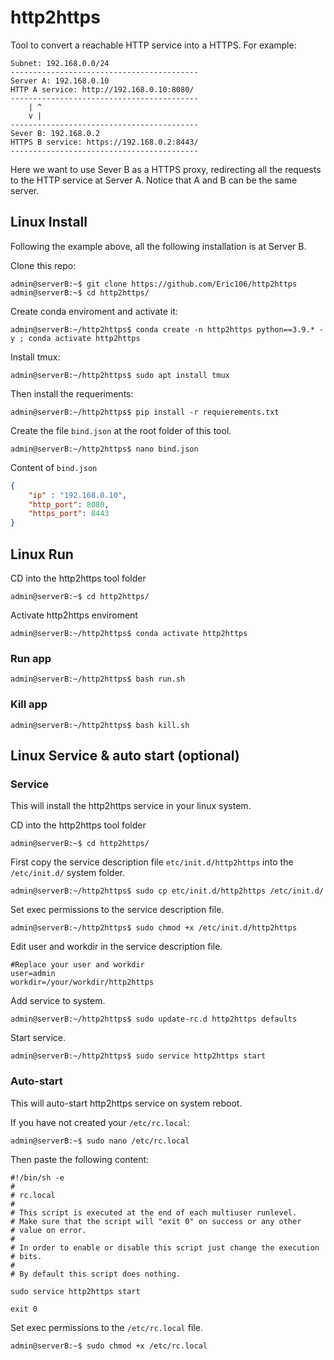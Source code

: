 # http2https
Tool to convert a reachable HTTP service into a HTTPS. For example: 
```console 
Subnet: 192.168.0.0/24
------------------------------------------
Server A: 192.168.0.10
HTTP A service: http://192.168.0.10:8080/
------------------------------------------
    | ^
    v |
------------------------------------------
Sever B: 192.168.0.2
HTTPS B service: https://192.168.0.2:8443/
------------------------------------------
```
Here we want to use Sever B as a HTTPS proxy, redirecting all the requests to the HTTP service at Server A. Notice that A and B can be the same server.
## Linux Install
Following the example above, all the following installation is at Server B.
</br>

Clone this repo:
```console
admin@serverB:~$ git clone https://github.com/Eric106/http2https
admin@serverB:~$ cd http2https/
```
Create conda enviroment and activate it:
```console
admin@serverB:~/http2https$ conda create -n http2https python==3.9.* -y ; conda activate http2https
```
Install tmux:
```console
admin@serverB:~/http2https$ sudo apt install tmux
```
Then install the requeriments:
```console
admin@serverB:~/http2https$ pip install -r requierements.txt
```

Create the file `bind.json` at the root folder of this tool.
```console
admin@serverB:~/http2https$ nano bind.json
```
Content of `bind.json`
```json
{
    "ip" : "192.168.0.10",
    "http_port": 8080,
    "https_port": 8443
}
```
## Linux Run
CD into the http2https tool folder
```console
admin@serverB:~$ cd http2https/
```
Activate http2https enviroment
```console
admin@serverB:~/http2https$ conda activate http2https
```
### **Run app**
```console
admin@serverB:~/http2https$ bash run.sh
```

### **Kill app**
```console
admin@serverB:~/http2https$ bash kill.sh
```

## Linux Service & auto start (**optional**)
### **Service**
This will install the http2https service in your linux system.
</br>

CD into the http2https tool folder
```console
admin@serverB:~$ cd http2https/
```

First copy the service description file `etc/init.d/http2https` into the `/etc/init.d/` system folder.
```console
admin@serverB:~/http2https$ sudo cp etc/init.d/http2https /etc/init.d/
```
Set exec permissions to the service description file.
```console
admin@serverB:~/http2https$ sudo chmod +x /etc/init.d/http2https
```
Edit user and workdir in the service description file.
```shell
#Replace your user and workdir
user=admin
workdir=/your/workdir/http2https
```

Add service to system.
```console
admin@serverB:~/http2https$ sudo update-rc.d http2https defaults
```
Start service.
```console
admin@serverB:~/http2https$ sudo service http2https start
```

### **Auto-start**
This will auto-start http2https service on system reboot.
</br>

If you have not created your `/etc/rc.local`:
```console
admin@serverB:~$ sudo nano /etc/rc.local
```
Then paste the following content:
```shell
#!/bin/sh -e
#
# rc.local
#
# This script is executed at the end of each multiuser runlevel.
# Make sure that the script will "exit 0" on success or any other
# value on error.
#
# In order to enable or disable this script just change the execution
# bits.
#
# By default this script does nothing.

sudo service http2https start

exit 0
```
Set exec permissions to the `/etc/rc.local` file.
```console
admin@serverB:~$ sudo chmod +x /etc/rc.local
```